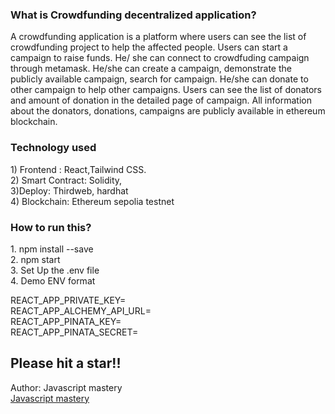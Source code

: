 <h3>What is Crowdfunding decentralized application? </h3>

<p>A crowdfunding application is a platform where users can see the list of crowdfunding project to help the affected people. Users can start a campaign to raise funds. He/ she can connect to crowdfuding campaign through metamask. He/she can create a campaign, demonstrate the publicly available campaign, search for campaign. He/she can donate to other campaign to help other campaigns. Users can see the list of donators and amount of donation in the detailed page of campaign. All information about the donators, donations, campaigns are publicly available in ethereum blockchain. </p>


<h3> Technology used</h3>
<p> 1) Frontend : React,Tailwind CSS.<br>2) Smart Contract: Solidity, 
<br> 3)Deploy: Thirdweb, hardhat
<br>4) Blockchain: Ethereum sepolia testnet</p>


<h3> How to run this?  </h3>
<p> 1. npm install --save<br>
2. npm start <br>
3. Set Up the .env file <br>
4. Demo ENV format

REACT_APP_PRIVATE_KEY= <br>
REACT_APP_ALCHEMY_API_URL= <br>
REACT_APP_PINATA_KEY= <br>
REACT_APP_PINATA_SECRET= <br>

</p>
<h2>Please hit a star!! </h2>
<footer>
  <p>Author: Javascript mastery<br>
  <a href="https://www.youtube.com/@javascriptmastery">Javascript mastery</a></p>
</footer>
